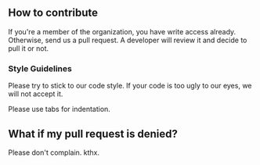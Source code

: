 ## How to contribute

If you're a member of the organization, you have write access already.
Otherwise, send us a pull request. A developer will review it and decide to pull it or not.

### Style Guidelines

Please try to stick to our code style. If your code is too ugly to our eyes, we will not accept it.

Please use tabs for indentation.

## What if my pull request is denied?

Please don't complain. kthx.
